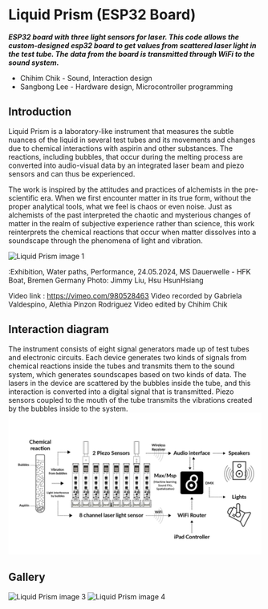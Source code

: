 # Liquid Prism (ESP32 Board)

**_ESP32 board with three light sensors for laser. This code allows the custom-designed esp32 board to get values from scattered laser light in the test tube. The data from the board is transmitted through WiFi to the sound system._**

- Chihim Chik - Sound, Interaction design
- Sangbong Lee - Hardware design, Microcontroller programming

## Introduction

Liquid Prism is a laboratory-like instrument that measures the subtle nuances of the liquid in several test tubes and its movements and changes due to chemical interactions with aspirin and other substances. The reactions, including bubbles, that occur during the melting process are converted into audio-visual data by an integrated laser beam and piezo sensors and can thus be experienced.

The work is inspired by the attitudes and practices of alchemists in the pre-scientific era. When we first encounter matter in its true form, without the proper analytical tools, what we feel is chaos or even noise. Just as alchemists of the past interpreted the chaotic and mysterious changes of matter in the realm of subjective experience rather than science, this work reinterprets the chemical reactions that occur when matter dissolves into a soundscape through the phenomena of light and vibration.

![Liquid Prism image 1](assets/images/img_LiquidPrism_1.png)

:Exhibition, Water paths, Performance, 24.05.2024, MS Dauerwelle - HFK Boat, Bremen
Germany Photo: Jimmy Liu, Hsu HsunHsiang

Video link : https://vimeo.com/980528463
Video recorded by Gabriela Valdespino, Alethia Pinzon Rodriguez
Video edited by Chihim Chik

## Interaction diagram
The instrument consists of eight signal generators made up of test tubes and electronic circuits. Each device generates two kinds of signals from chemical reactions inside the tubes and transmits them to the sound system, which generates soundscapes based on two kinds of data. The lasers in the device are scattered by the bubbles inside the tube, and this interaction is converted into a digital signal that is transmitted. Piezo sensors coupled to the mouth of the tube transmits the vibrations created by the bubbles inside to the system.
![Liquid Prism image 2](assets/images/diagram.png)

## Gallery
![Liquid Prism image 3](assets/images/img_LiquidPrism_2.png)
![Liquid Prism image 4](assets/images/img_LiquidPrism_3.png)
